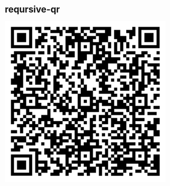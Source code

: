 # reqursive-qr
![image](https://raw.githubusercontent.com/Catbutother/recursive-qr/main/reqursive-qr.png)
